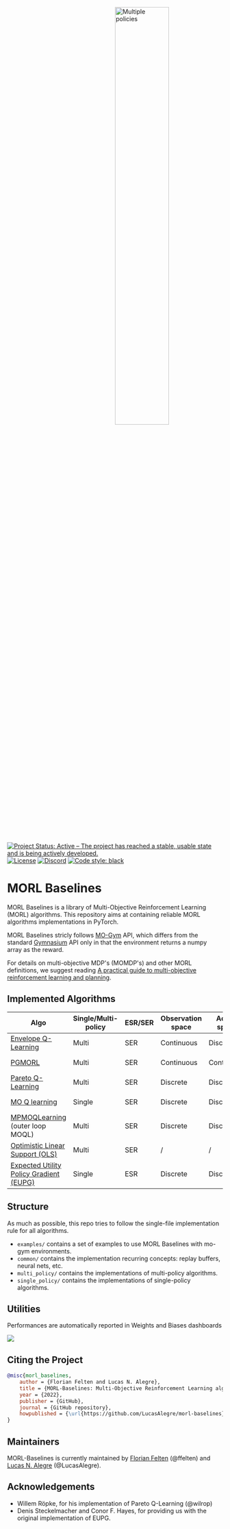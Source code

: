 <img src="images/mo_cheetah.gif" alt="Multiple policies" align="right" width="50%"/>


[![Project Status: Active – The project has reached a stable, usable state and is being actively developed.](https://www.repostatus.org/badges/latest/active.svg)](https://www.repostatus.org/#active)
[![License](http://img.shields.io/badge/license-MIT-brightgreen.svg?style=flat)](https://github.com/LucasAlegre/mo-gym/blob/main/LICENSE)
[![Discord](https://img.shields.io/discord/999693014618362036?style=plastic)](https://discord.gg/ygmkfnBvKA)
[![Code style: black](https://img.shields.io/badge/code%20style-black-000000.svg)](https://github.com/psf/black)

# MORL Baselines

MORL Baselines is a library of Multi-Objective Reinforcement Learning (MORL) algorithms. 
This repository aims at containing reliable MORL algorithms implementations in PyTorch.

MORL Baselines stricly follows [MO-Gym](https://github.com/LucasAlegre/mo-gym) API, which differs from the standard [Gymnasium](https://github.com/Farama-Foundation/Gymnasium) API only in that the environment returns a numpy array as the reward.

For details on multi-objective MDP's (MOMDP's) and other MORL definitions, we suggest reading [A practical guide to multi-objective reinforcement learning and planning](https://link.springer.com/article/10.1007/s10458-022-09552-y).

## Implemented Algorithms

| Algo                                                                                                                                                                 | Single/Multi-policy | ESR/SER | Observation space | Action space | Paper                                                                                                                            |
|----------------------------------------------------------------------------------------------------------------------------------------------------------------------|---------------------|---------|-------------------|--------------|----------------------------------------------------------------------------------------------------------------------------------|
| [Envelope Q-Learning](https://github.com/LucasAlegre/morl-baselines/blob/main/morl_baselines/multi_policy/envelope/envelope.py)                                      | Multi               | SER     | Continuous        | Discrete     | https://arxiv.org/pdf/1908.08342.pdf                                                                                             |
| [PGMORL](https://github.com/LucasAlegre/morl-baselines/blob/main/morl_baselines/multi_policy/pgmorl/pgmorl.py)                                                       | Multi               | SER     | Continuous        | Continuous   | https://people.csail.mit.edu/jiex/papers/PGMORL/paper.pdf / https://people.csail.mit.edu/jiex/papers/PGMORL/supp.pdf             |
| [Pareto Q-Learning](https://github.com/LucasAlegre/morl-baselines/blob/main/morl_baselines/multi_policy/pareto_q_learning/pql.py)                                    | Multi               | SER     | Discrete          | Discrete     | https://jmlr.org/papers/volume15/vanmoffaert14a/vanmoffaert14a.pdf                                                               |
| [MO Q learning](https://github.com/LucasAlegre/morl-baselines/blob/main/morl_baselines/single_policy/ser/mo_q_learning.py)                                           | Single              | SER     | Discrete          | Discrete     | https://www.researchgate.net/publication/235698665_Scalarized_Multi-Objective_Reinforcement_Learning_Novel_Design_Techniques     |
| [MPMOQLearning](https://github.com/LucasAlegre/morl-baselines/blob/main/morl_baselines/multi_policy/multi_policy_moqlearning/mp_mo_q_learning.py)  (outer loop MOQL) | Multi               | SER     | Discrete          | Discrete     | https://www.researchgate.net/publication/235698665_Scalarized_Multi-Objective_Reinforcement_Learning_Novel_Design_Techniques     |
| [Optimistic Linear Support (OLS)](https://github.com/LucasAlegre/morl-baselines/blob/main/morl_baselines/multi_policy/ols/ols.py)                                    | Multi               | SER     | /                 | /            | Section 3.3 of http://roijers.info/pub/thesis.pdf                                                                                |
| [Expected Utility Policy Gradient (EUPG)](https://github.com/LucasAlegre/morl-baselines/blob/main/morl_baselines/single_policy/esr/eupg.py)                          | Single              | ESR     | Discrete          | Discrete     | https://www.researchgate.net/publication/328718263_Multi-objective_Reinforcement_Learning_for_the_Expected_Utility_of_the_Return |

## Structure
As much as possible, this repo tries to follow the single-file implementation rule for all algorithms.

* `examples/` contains a set of examples to use MORL Baselines with mo-gym environments.
* `common/` contains the implementation recurring concepts: replay buffers, neural nets, etc.
* `multi_policy/` contains the implementations of multi-policy algorithms.
* `single_policy/` contains the implementations of single-policy algorithms.

## Utilities

Performances are automatically reported in Weights and Biases dashboards

![](images/wandb.png)

## Citing the Project

```bibtex
@misc{morl_baselines,
    author = {Florian Felten and Lucas N. Alegre},
    title = {MORL-Baselines: Multi-Objective Reinforcement Learning algorithms implementations},
    year = {2022},
    publisher = {GitHub},
    journal = {GitHub repository},
    howpublished = {\url{https://github.com/LucasAlegre/morl-baselines}},
}
```

## Maintainers

MORL-Baselines is currently maintained by [Florian Felten](https://ffelten.github.io/) (@ffelten) and [Lucas N. Alegre](https://www.inf.ufrgs.br/~lnalegre/) (@LucasAlegre).

## Acknowledgements
* Willem Röpke, for his implementation of Pareto Q-Learning (@wilrop)
* Denis Steckelmacher and Conor F. Hayes, for providing us with the original implementation of EUPG.